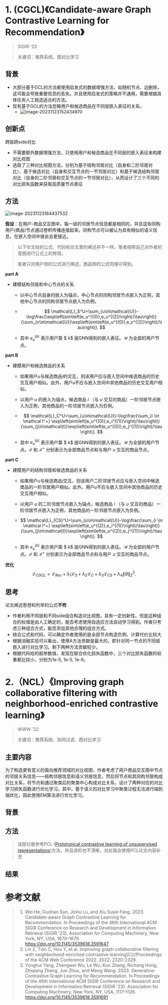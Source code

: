 # 1. (CGCL)《Candidate-aware Graph Contrastive Learning for Recommendation》

> SIGIR '23
>
> 关键词：推荐系统、图对比学习

## 背景

- 大部分基于GCL的方法都使用启发式的数据增强方法，如随机节点、边删除，这可能会导致重要信息的丢失。并且使用启发式的策略并不通用，需要根据具体任务人工挑选适合的方法。
- 现有基于GCL的方法忽略用户和候选商品在不同层嵌入表征的关系。
  - ![image-20231123152434970](../img/image-20231123152434970.png)

## 创新点

跨层跨side对比

- 不需要额外数据增强方法，只使用用户和候选商品在不同层的嵌入表征来构建对比视图
- 选取了三种对比视图方法，分别为基于结构邻居对比（自身和二阶邻居对比）、基于候选对比（自身和交互节点的一节邻居对比）和基于候选结构邻居对比（自身的二阶邻居和交互节点的一节邻居对比），从而设计了三个不同的对比损失函数来获取高质量节点表征

## 方法

![image-20231123164437532](../img/image-20231123164437532.png)

**假设**：在用户-商品交互图中，每一层的邻居节点信息都是相同的，并且这些同构用户(商品)节点通过卷积传播连接起来。同构节点可以被认为具有相似的语义信息，在嵌入空间中彼此会更接近。

> 以下论文给的公式、代码和论文里的阐述并不一样。笔者按照自己对作者的意图进行公式上的修改。
>
> 笔者只对用户侧的公式进行阐述，商品侧的公式同理可得到。

**part A**

- 建模结构邻居和中心节点的关系

  - 以中心节点自身的嵌入为锚点，中心节点的同构邻居节点嵌入为正例，其他中心节点的同构邻居节点嵌入为负例。

  - $$
    \mathcal{L}_S^U=\sum_{u\in\mathcal{U}}-\log\frac{\exp\left(sim\left(e_u^{(0)},e_u^{(2)}\right)/\tau\right)}{\sum_{v\in\mathcal{U}}\exp\left(sim\left(e_u^{(0)},e_v^{(2)}\right)/\tau\right)}.
    $$

  - 其中 $e_u^{(k)}$ 表示用户第 $ k$ 层GNN得到的嵌入表征。$\mathcal U$ 为全部的用户节点。

**part B**

- 建模用户和候选商品的关系

  - 如果用户$u$与候选商品$i$的交互，则该用户应与嵌入空间中候选商品的历史交互用户相似。此外，用户𝑢不应与嵌入空间中其他商品的历史交互用户相似。

  - 以用户 $u$ 的嵌入为锚点，候选商品 $i$ （与 $u$ 交互的商品）一阶邻居节点嵌入为正例，其他商品的一阶邻居节点嵌入为负例。

  - 
    $$
    \mathcal{L}_C^U=\sum_{u\in\mathcal{U}}-\log\frac{\sum_{i \in \mathcal I^+} \exp\left(sim\left(e_u^{(0)},e_i^{(1)}\right)/\tau\right)}{\sum_{j\in\mathcal{I}}\exp\left(sim\left(e_u^{(0)},e_j^{(1)}\right)/\tau\right)}.
    $$

  - 其中 $e_u^{(k)}$ 表示用户第 $ k$ 层GNN得到的嵌入表征。$\mathcal U$ 为全部的用户节点。$\mathcal I$ 和 $\mathcal I^+$ 分别表示为全部商品节点和与用户 $u$ 交互的商品节点。

**part C**

- 建模用户的结构邻居和候选商品的关系

  - 如果用户$u$与候选商品$i$交互，则该用户二阶邻居节点应与嵌入空间中候选商品的一阶邻居用户相似。此外，用户𝑢不应与嵌入空间中其他商品的历史交互用户相似。

  - 以用户 $u$ 的二阶邻居节点嵌入为锚点，候选商品 $i$ （与 $u$ 交互的商品）一阶邻居节点嵌入为正例，其他商品的一阶邻居节点嵌入为负例。

  - 
    $$
    \mathcal{L}_{CS}^U=\sum_{u\in\mathcal{U}}-\log\frac{\sum_{i \in \mathcal I^+} \exp\left(sim\left(e_u^{(2)},e_i^{(1)}\right)/\tau\right)}{\sum_{j\in\mathcal{I}}\exp\left(sim\left(e_u^{(2)},e_j^{(1)}\right)/\tau\right)}.
    $$

  - 其中 $e_u^{(k)}$ 表示用户第 $ k$ 层GNN得到的嵌入表征。$\mathcal U$ 为全部的用户节点。$\mathcal I$ 和 $\mathcal I^+$ 分别表示为全部商品节点和与用户 $u$ 交互的商品节点。

**优化**
$$
\mathcal{L}_{CGCL}=\mathcal{L}_{Rec}+\lambda_{1}\mathcal{L}_{S}+\lambda_{2}\mathcal{L}_{C}+\lambda_{3}\mathcal{L}_{CS}+\lambda_{4}\left\|\Theta\right\|_{2}^{2}.
$$

## 思考

论文阐述思想和列举的公式**不符**

- 作者利用不同层和不同side组合构造对比视图，具有一定创新性。但是这种组合的权值是由人工确定的，能否考虑使用自适应方法自动学习得到。作者只考虑三种组合方式，能否添加其他合理的组合方式。
- 结合公式和代码，可以确定作者使用的是全部节点构造负例，计算代价比较大
- 根据消融实验可以看出，使用A方法贡献是最大的，即针对同一节点的不同层嵌入进行对比学习。剩下两种方法贡献较少。
- 根据代码给的超参数值，发现在联合优化损失函数中，三个对比损失函数的权重都比较小，分别为1e-5, 1e-5, 1e-6。



# 2.（NCL）《Improving graph collaborative filtering with neighborhood-enriched contrastive learning》

> WWW '22
>
> 关键词：推荐系统、协同过滤、图对比学习

## 主要内容

为了构造更有意义的面向推荐领域的对比视图，作者考虑了用户商品交互图中节点的邻居关系信息——结构邻居信息和语义邻居信息，然后将节点和其同构邻居构成对比关系，将节点和通过聚类后的聚类中心构成对比关系，设计了两种对应的对比学习损失函数进行优化学习。其中，基于语义的对比学习中聚类过程无法进行端到端优化，因此使用EM算法进行优化学习。

## 背景



## 方法

> 该部分是参考PCL ([Prototypical contrastive learning of unsupervised representations](https://arxiv.org/abs/2005.04966))方法，并且讲的也不清晰，对此我会使用PCL论文内容补充

## 结果







# 参考文献

> 1. Wei He, Guohao Sun, Jinhu Lu, and Xiu Susie Fang. 2023. Candidate-aware Graph Contrastive Learning for Recommendation. In Proceedings of the 46th International ACM SIGIR Conference on Research and Development in Information Retrieval (SIGIR '23). Association for Computing Machinery, New York, NY, USA, 1670–1679. https://doi.org/10.1145/3539618.3591647
> 2. Lin Z, Tian C, Hou Y, et al. Improving graph collaborative filtering with neighborhood-enriched contrastive learning[C]//Proceedings of the ACM Web Conference 2022. 2022: 2320-2329.
> 2. Yonghui Yang, Zhengwei Wu, Le Wu, Kun Zhang, Richang Hong, Zhiqiang Zhang, Jun Zhou, and Meng Wang. 2023. Generative-Contrastive Graph Learning for Recommendation. In Proceedings of the 46th International ACM SIGIR Conference on Research and Development in Information Retrieval (SIGIR '23). Association for Computing Machinery, New York, NY, USA, 1117–1126. https://doi.org/10.1145/3539618.3591691

